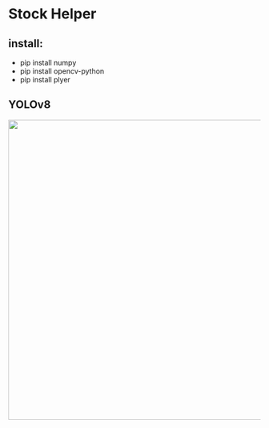 # Stock Helper

## install:
* pip install numpy
* pip install opencv-python
* pip install plyer

## YOLOv8
<p align="center">
<img align="left" src="https://user-images.githubusercontent.com/26833433/212889447-69e5bdf1-5800-4e29-835e-2ed2336dede2.jpg" width="600">
</p>
